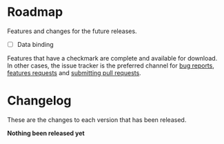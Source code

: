 # Roadmap

Features and changes for the future releases.

- [ ] Data binding

Features that have a checkmark are complete and available for
download.  
In other cases, the issue tracker is the preferred channel for 
[bug reports](#bug-reports),
[features requests](#feature-requests) and
[submitting pull requests](#pull-requests).

# Changelog

These are the changes to each version that has been released.

**Nothing been released yet**